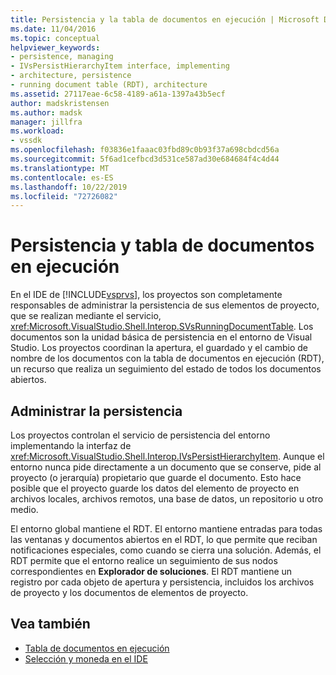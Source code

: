 ```yaml
---
title: Persistencia y la tabla de documentos en ejecución | Microsoft Docs
ms.date: 11/04/2016
ms.topic: conceptual
helpviewer_keywords:
- persistence, managing
- IVsPersistHierarchyItem interface, implementing
- architecture, persistence
- running document table (RDT), architecture
ms.assetid: 27117eae-6c58-4189-a61a-1397a43b5ecf
author: madskristensen
ms.author: madsk
manager: jillfra
ms.workload:
- vssdk
ms.openlocfilehash: f03836e1faaac03fbd89c0b93f37a698cbdcd56a
ms.sourcegitcommit: 5f6ad1cefbcd3d531ce587ad30e684684f4c4d44
ms.translationtype: MT
ms.contentlocale: es-ES
ms.lasthandoff: 10/22/2019
ms.locfileid: "72726082"
---
```

# <a name="persistence-and-the-running-document-table"></a>Persistencia y tabla de documentos en ejecución
En el IDE de [!INCLUDE[vsprvs](../../code-quality/includes/vsprvs_md.md)], los proyectos son completamente responsables de administrar la persistencia de sus elementos de proyecto, que se realizan mediante el servicio, <xref:Microsoft.VisualStudio.Shell.Interop.SVsRunningDocumentTable>. Los documentos son la unidad básica de persistencia en el entorno de Visual Studio. Los proyectos coordinan la apertura, el guardado y el cambio de nombre de los documentos con la tabla de documentos en ejecución (RDT), un recurso que realiza un seguimiento del estado de todos los documentos abiertos.

## <a name="managing-persistence"></a>Administrar la persistencia
 Los proyectos controlan el servicio de persistencia del entorno implementando la interfaz de <xref:Microsoft.VisualStudio.Shell.Interop.IVsPersistHierarchyItem>. Aunque el entorno nunca pide directamente a un documento que se conserve, pide al proyecto (o jerarquía) propietario que guarde el documento. Esto hace posible que el proyecto guarde los datos del elemento de proyecto en archivos locales, archivos remotos, una base de datos, un repositorio u otro medio.

 El entorno global mantiene el RDT. El entorno mantiene entradas para todas las ventanas y documentos abiertos en el RDT, lo que permite que reciban notificaciones especiales, como cuando se cierra una solución. Además, el RDT permite que el entorno realice un seguimiento de sus nodos correspondientes en **Explorador de soluciones**. El RDT mantiene un registro por cada objeto de apertura y persistencia, incluidos los archivos de proyecto y los documentos de elementos de proyecto.

## <a name="see-also"></a>Vea también
- [Tabla de documentos en ejecución](../../extensibility/internals/running-document-table.md)
- [Selección y moneda en el IDE](../../extensibility/internals/selection-and-currency-in-the-ide.md)
